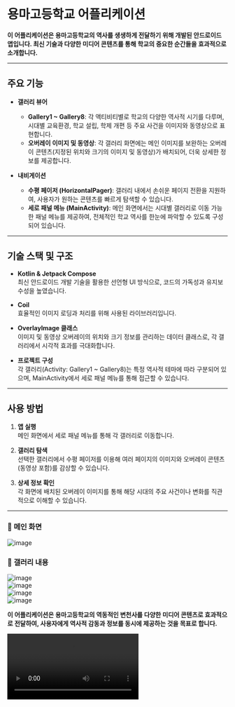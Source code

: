# 용마고등학교 어플리케이션

**이 어플리케이션은 용마고등학교의 역사를 생생하게 전달하기 위해 개발된 안드로이드 앱입니다. 최신 기술과 다양한 미디어 콘텐츠를 통해 학교의 중요한 순간들을 효과적으로 소개합니다.**

---

## 주요 기능

- **갤러리 뷰어**  
  - **Gallery1 ~ Gallery8**: 각 액티비티별로 학교의 다양한 역사적 시기를 다루며, 시대별 교육환경, 학교 설립, 학제 개편 등 주요 사건을 이미지와 동영상으로 표현합니다.  
  - **오버레이 이미지 및 동영상**: 각 갤러리 화면에는 메인 이미지를 보완하는 오버레이 콘텐츠(지정된 위치와 크기의 이미지 및 동영상)가 배치되어, 더욱 상세한 정보를 제공합니다.

- **내비게이션**  
  - **수평 페이저 (HorizontalPager)**: 갤러리 내에서 손쉬운 페이지 전환을 지원하여, 사용자가 원하는 콘텐츠를 빠르게 탐색할 수 있습니다.  
  - **세로 패널 메뉴 (MainActivity)**: 메인 화면에서는 시대별 갤러리로 이동 가능한 패널 메뉴를 제공하여, 전체적인 학교 역사를 한눈에 파악할 수 있도록 구성되어 있습니다.

---

## 기술 스택 및 구조

- **Kotlin & Jetpack Compose**  
  최신 안드로이드 개발 기술을 활용한 선언형 UI 방식으로, 코드의 가독성과 유지보수성을 높였습니다.

- **Coil**  
  효율적인 이미지 로딩과 처리를 위해 사용된 라이브러리입니다.

- **OverlayImage 클래스**  
  이미지 및 동영상 오버레이의 위치와 크기 정보를 관리하는 데이터 클래스로, 각 갤러리에서 시각적 효과를 극대화합니다.

- **프로젝트 구성**  
  각 갤러리(Activity: Gallery1 ~ Gallery8)는 특정 역사적 테마에 따라 구분되어 있으며, MainActivity에서 세로 패널 메뉴를 통해 접근할 수 있습니다.

---

## 사용 방법

1. **앱 실행**  
   메인 화면에서 세로 패널 메뉴를 통해 각 갤러리로 이동합니다.

2. **갤러리 탐색**  
   선택한 갤러리에서 수평 페이저를 이용해 여러 페이지의 이미지와 오버레이 콘텐츠(동영상 포함)를 감상할 수 있습니다.

3. **상세 정보 확인**  
   각 화면에 배치된 오버레이 이미지를 통해 해당 시대의 주요 사건이나 변화를 직관적으로 이해할 수 있습니다.

---


### 🏫 **메인 화면**
![image](https://github.com/user-attachments/assets/418ee95c-1f2e-41f5-b4ad-df3681aaea4b)

### 📖 **갤러리 내용**
![image](https://github.com/user-attachments/assets/af1eab58-9d2c-445c-bd92-2067550dbc02)  
![image](https://github.com/user-attachments/assets/4f0f2bf7-c13a-42e5-84c2-e1247133fc7c)  
![image](https://github.com/user-attachments/assets/fb6a54dd-8684-4d39-878f-0d255d9d4dc4)  
![image](https://github.com/user-attachments/assets/c65c57e4-db5d-4c56-a1bb-06df9c238897)  

**이 어플리케이션은 용마고등학교의 역동적인 변천사를 다양한 미디어 콘텐츠로 효과적으로 전달하여, 사용자에게 역사적 감동과 정보를 동시에 제공하는 것을 목표로 합니다.**


<video controls>
  <source src="https://github.com/사용자명/리포지토리명/raw/main/video.mp4" type="video/mp4">
  브라우저가 지원하지 않습니다.
</video>
